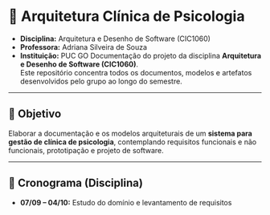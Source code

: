 # 🧩 Arquitetura Clínica de Psicologia
- **Disciplina:** Arquitetura e Desenho de Software (CIC1060)  
- **Professora:** Adriana Silveira de Souza 
- **Instituição:** PUC GO 
Documentação do projeto da disciplina **Arquitetura e Desenho de Software (CIC1060)**.  
Este repositório concentra todos os documentos, modelos e artefatos desenvolvidos pelo grupo ao longo do semestre.

---

## 🎯 Objetivo
Elaborar a documentação e os modelos arquiteturais de um **sistema para gestão de clínica de psicologia**, contemplando requisitos funcionais e não funcionais, prototipação e projeto de software.

---

## 📆 Cronograma (Disciplina)

- **07/09 – 04/10:** Estudo do domínio e levantamento de requisitos  
